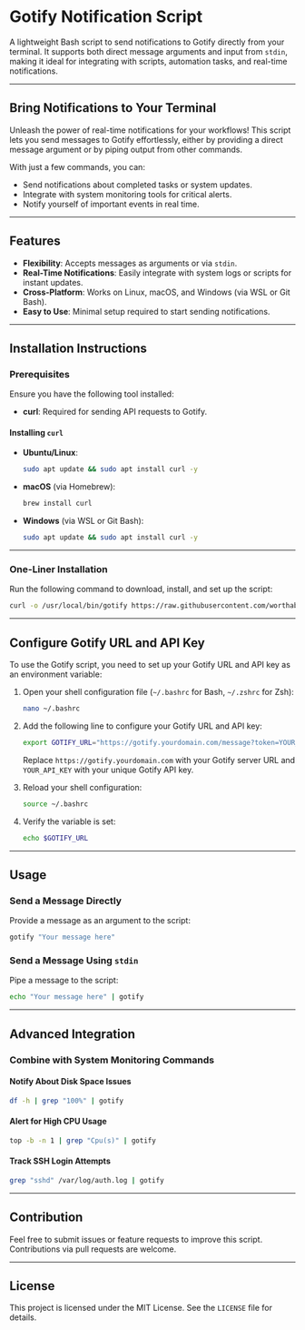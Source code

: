 # Gotify Notification Script

A lightweight Bash script to send notifications to Gotify directly from your terminal. It supports both direct message arguments and input from `stdin`, making it ideal for integrating with scripts, automation tasks, and real-time notifications.

---

## Bring Notifications to Your Terminal

Unleash the power of real-time notifications for your workflows! This script lets you send messages to Gotify effortlessly, either by providing a direct message argument or by piping output from other commands.

With just a few commands, you can:

- Send notifications about completed tasks or system updates.
- Integrate with system monitoring tools for critical alerts.
- Notify yourself of important events in real time.

---

## Features

- **Flexibility**: Accepts messages as arguments or via `stdin`.
- **Real-Time Notifications**: Easily integrate with system logs or scripts for instant updates.
- **Cross-Platform**: Works on Linux, macOS, and Windows (via WSL or Git Bash).
- **Easy to Use**: Minimal setup required to start sending notifications.

---

## Installation Instructions

### Prerequisites

Ensure you have the following tool installed:

- **curl**: Required for sending API requests to Gotify.

#### Installing `curl`

- **Ubuntu/Linux**:

  ```bash
  sudo apt update && sudo apt install curl -y
  ```

- **macOS** (via Homebrew):

  ```bash
  brew install curl
  ```

- **Windows** (via WSL or Git Bash):
  ```bash
  sudo apt update && sudo apt install curl -y
  ```

---

### One-Liner Installation

Run the following command to download, install, and set up the script:

```bash
curl -o /usr/local/bin/gotify https://raw.githubusercontent.com/worthable/gotify-terminal/main/gotify.sh && chmod +x /usr/local/bin/gotify
```

---

## Configure Gotify URL and API Key

To use the Gotify script, you need to set up your Gotify URL and API key as an environment variable:

1. Open your shell configuration file (`~/.bashrc` for Bash, `~/.zshrc` for Zsh):

   ```bash
   nano ~/.bashrc
   ```

2. Add the following line to configure your Gotify URL and API key:

   ```bash
   export GOTIFY_URL="https://gotify.yourdomain.com/message?token=YOUR_API_KEY"
   ```

   Replace `https://gotify.yourdomain.com` with your Gotify server URL and `YOUR_API_KEY` with your unique Gotify API key.

3. Reload your shell configuration:

   ```bash
   source ~/.bashrc
   ```

4. Verify the variable is set:
   ```bash
   echo $GOTIFY_URL
   ```

---

## Usage

### Send a Message Directly

Provide a message as an argument to the script:

```bash
gotify "Your message here"
```

### Send a Message Using `stdin`

Pipe a message to the script:

```bash
echo "Your message here" | gotify
```

---

## Advanced Integration

### Combine with System Monitoring Commands

#### Notify About Disk Space Issues

```bash
df -h | grep "100%" | gotify
```

#### Alert for High CPU Usage

```bash
top -b -n 1 | grep "Cpu(s)" | gotify
```

#### Track SSH Login Attempts

```bash
grep "sshd" /var/log/auth.log | gotify
```

---

## Contribution

Feel free to submit issues or feature requests to improve this script. Contributions via pull requests are welcome.

---

## License

This project is licensed under the MIT License. See the `LICENSE` file for details.
